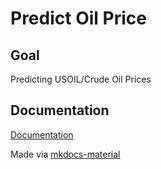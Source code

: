 # Predict Oil Price

## Goal

Predicting USOIL/Crude Oil Prices

## Documentation

[Documentation](https://ankitapurv.github.io/predict_oil_price/)

Made via [mkdocs-material](https://squidfunk.github.io/mkdocs-material/)
